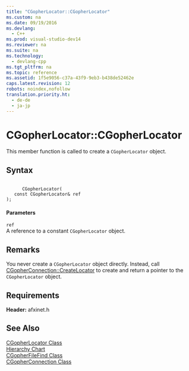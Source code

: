 ```yaml
---
title: "CGopherLocator::CGopherLocator"
ms.custom: na
ms.date: 09/19/2016
ms.devlang: 
  - C++
ms.prod: visual-studio-dev14
ms.reviewer: na
ms.suite: na
ms.technology: 
  - devlang-cpp
ms.tgt_pltfrm: na
ms.topic: reference
ms.assetid: 1f5e9056-c37a-43f9-9eb3-b438de52462e
caps.latest.revision: 12
robots: noindex,nofollow
translation.priority.ht: 
  - de-de
  - ja-jp
---
```

# CGopherLocator::CGopherLocator
This member function is called to create a `CGopherLocator` object.  
  
## Syntax  
  
```  
  
      CGopherLocator(  
   const CGopherLocator& ref   
);  
```  
  
#### Parameters  
 `ref`  
 A reference to a constant `CGopherLocator` object.  
  
## Remarks  
 You never create a `CGopherLocator` object directly. Instead, call [CGopherConnection::CreateLocator](../vs140/CGopherConnection--CreateLocator.md) to create and return a pointer to the `CGopherLocator` object.  
  
## Requirements  
 **Header:** afxinet.h  
  
## See Also  
 [CGopherLocator Class](../vs140/CGopherLocator-Class.md)   
 [Hierarchy Chart](../vs140/Hierarchy-Chart.md)   
 [CGopherFileFind Class](../vs140/CGopherFileFind-Class.md)   
 [CGopherConnection Class](../vs140/CGopherConnection-Class.md)